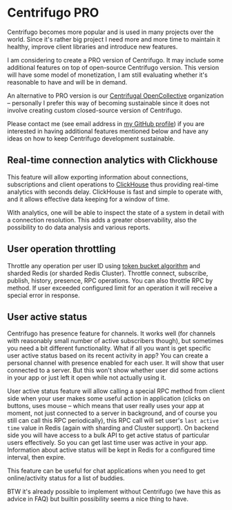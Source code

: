 # Centrifugo PRO

Centrifugo becomes more popular and is used in many projects over the world. Since it's rather big project I need more and more time to maintain it healthy, improve client libraries and introduce new features.

I am considering to create a PRO version of Centrifugo. It may include some additional features on top of open-source Centrifugo version. This version will have some model of monetization, I am still evaluating whether it's reasonable to have and will be in demand.

An alternative to PRO version is our [Centrifugal OpenCollective](https://opencollective.com/centrifugal) organization – personally I prefer this way of becoming sustainable since it does not involve creating custom closed-source version of Centrifugo.

Please contact me (see email address in [my GitHub profile](https://github.com/FZambia)) if you are interested in having additional features mentioned below and have any ideas on how to keep Centrifugo development sustainable.

## Real-time connection analytics with Clickhouse

This feature will allow exporting information about connections, subscriptions and client operations to [ClickHouse](https://clickhouse.tech/) thus providing real-time analytics with seconds delay. ClickHouse is fast and simple to operate with, and it allows effective data keeping for a window of time.  

With analytics, one will be able to inspect the state of a system in detail with a connection resolution. This adds a greater observability, also the possibility to do data analysis and various reports.

## User operation throttling

Throttle any operation per user ID using [token bucket algorithm](https://en.wikipedia.org/wiki/Token_bucket) and sharded Redis (or sharded Redis Cluster). Throttle connect, subscribe, publish, history, presence, RPC operations. You can also throttle RPC by method. If user exceeded configured limit for an operation it will receive a special error in response.

## User active status

Centrifugo has presence feature for channels. It works well (for channels with reasonably small number of active subscribers though), but sometimes you need a bit different functionality. What if all you want is get specific user active status based on its recent activity in app? You can create a personal channel with presence enabled for each user. It will show that user connected to a server. But this won't show whether user did some actions in your app or just left it open while not actually using it.

User active status feature will allow calling a special RPC method from client side when your user makes some useful action in application (clicks on buttons, uses mouse – which means that user really uses your app at moment, not just connected to a server in background, and of course you still can call this RPC periodically), this RPC call will set user's `last active time` value in Redis (again with sharding and Cluster support). On backend side you will have access to a bulk API to get active status of particular users effectively. So you can get last time user was active in your app. Information about active status will be kept in Redis for a configured time interval, then expire.

This feature can be useful for chat applications when you need to get online/activity status for a list of buddies.

BTW it's already possible to implement without Centrifugo (we have this as advice in FAQ) but builtin possibility seems a nice thing to have.
